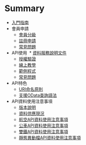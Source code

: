 # Summary

* [入門指南](README.md)
* 會員申請
  * [會員分級](member/MemberType.md)
  * [註冊申請](member/GoRegister.md)
  * [常見問題](member/MemberFAQ.md)
* API使用
  * [資料服務說明文件](https://ptx.transportdata.tw/MOTC/Swagger/)
  * [授權驗證](api/HMac.md)
  * [線上教學](api/Demo.md)
  * [範例程式](api/Code.md)
  * [常見問題](api/FAQ.md)
* API特色
  * [URI命名原則](api/URI.md)
  * [支援OData查詢語法](api/OData.md)
* API資料使用注意事項
  * [版本說明](FAQ/Version.md)
  * [資料供應現況](FAQ/SupplyStatus.md)
  * [航空API資料使用注意事項](FAQ/Aviation.md)
  * [公車API資料使用注意事項](FAQ/Bus.md)
  * [雙鐵API資料使用注意事項](FAQ/Rail.md)
  * [靜態異動檔API資料使用注意事項](FAQ/Variation.md)

